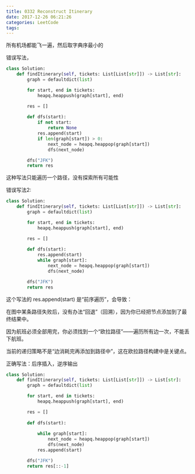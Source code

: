 ```yaml
---
title: 0332 Reconstruct Itinerary
date: 2017-12-26 06:21:26
categories: LeetCode
tags:
---
```


所有机场都能飞一遍，然后取字典序最小的

错误写法， 
```python
class Solution:
    def findItinerary(self, tickets: List[List[str]]) -> List[str]:
        graph = defaultdict(list)

        for start, end in tickets:
            heapq.heappush(graph[start], end)

        res = []
        
        def dfs(start):
            if not start:
                return None
            res.append(start)
            if len(graph[start]) > 0:
                next_node = heapq.heappop(graph[start])
                dfs(next_node)

        dfs("JFK")
        return res
```

这种写法只能遍历一个路径，没有探索所有可能性

错误写法2:
```python
class Solution:
    def findItinerary(self, tickets: List[List[str]]) -> List[str]:
        graph = defaultdict(list)

        for start, end in tickets:
            heapq.heappush(graph[start], end)

        res = []
        
        def dfs(start):
            res.append(start)
            while graph[start]:
                next_node = heapq.heappop(graph[start])
                dfs(next_node)

        dfs("JFK")
        return res
```

这个写法的 res.append(start) 是“前序遍历”，会导致：

在图中某条路径失败后，没有办法“回退”（回溯），因为你已经把节点添加到了最终结果中。

因为航班必须全部用完，你必须找到一个“欧拉路径”——遍历所有边一次，不能丢下航班。

当前的递归策略不是“边消耗完再添加到路径中”，这在欧拉路径构建中是关键点。

正确写法：后序插入，逆序输出
```python
class Solution:
    def findItinerary(self, tickets: List[List[str]]) -> List[str]:
        graph = defaultdict(list)

        for start, end in tickets:
            heapq.heappush(graph[start], end)

        res = []
        
        def dfs(start):
            
            while graph[start]:
                next_node = heapq.heappop(graph[start])
                dfs(next_node)
            res.append(start)

        dfs("JFK")
        return res[::-1]
```



